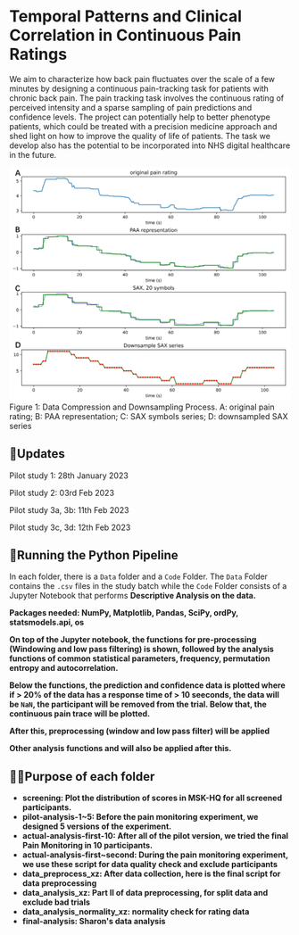 # Temporal Patterns and Clinical Correlation in Continuous Pain Ratings
We aim to characterize how back pain fluctuates over the scale of a few minutes by designing a continuous pain-tracking task for patients with chronic back pain. The pain tracking task involves the continuous rating of perceived intensity and a sparse sampling of pain predictions and confidence levels. The project can potentially help to better phenotype patients, which could be treated with a precision medicine approach and shed light on how to improve the quality of life of patients. The task we develop also has the potential to be incorporated into NHS digital healthcare in the future.

<img width="651" alt="image" src="https://github.com/CoSineZxc/noxlab_pain_monitoring/blob/main/SAX_page-0001.jpg">
Figure 1: Data Compression and Downsampling Process. A: original pain rating; B: PAA representation; C: SAX symbols series; D: downsampled SAX series

## 🎯Updates
Pilot study 1: 28th January 2023

Pilot study 2: 03rd Feb 2023

Pilot study 3a, 3b: 11th Feb 2023

Pilot study 3c, 3d: 12th Feb 2023


## 🏃Running the Python Pipeline
In each folder, there is a ```Data``` folder and a ```Code``` Folder. The ```Data``` Folder contains the ```.csv``` files in the study batch while the ```Code``` Folder consists of a Jupyter Notebook that performs <strong>Descriptive Analysis</stsrong> on the data. 

Packages needed: NumPy, Matplotlib, Pandas, SciPy, ordPy, statsmodels.api, os

On top of the Jupyter notebook, the functions for pre-processing (Windowing and low pass filtering) is shown, followed by the analysis functions of common statistical parameters, frequency, permutation entropy and autocorrelation.

Below the functions, the prediction and confidence data is plotted where if > 20% of the data has a response time of > 10 seeconds, the data will be ```NaN```, the participant will be removed from the trial. Below that, the continuous pain trace will be plotted.

After this, preprocessing (window and low pass filter) will be applied

Other analysis functions and will also be applied after this.

## 👩‍💻Purpose of each folder
+ screening:
    Plot the distribution of scores in MSK-HQ for all screened participants. 
+ pilot-analysis-1~5:
    Before the pain monitoring experiment, we designed 5 versions of the experiment. 
+ actual-analysis-first-10:
    After all of the pilot version, we tried the final Pain Monitoring in 10 participants.
+ actual-analysis-first~second:
    During the pain monitoring experiment, we use these script for data quality check and exclude participants
+ data_preprocess_xz:
    After data collection, here is the final script for data preprocessing
+ data_analysis_xz:
    Part II of data preprocessing, for split data and exclude bad trials
+ data_analysis_normality_xz:
    normality check for rating data
+ final-analysis:
    Sharon's data analysis
